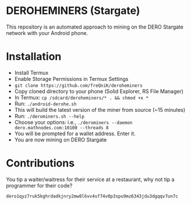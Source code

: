 # DEROHEMINERS (Stargate)
This repository is an automated approach to mining on the DERO Stargate network with your Android phone.

# Installation
* Install Termux
* Enable Storage Permissions in Termux Settings
* `git clone https://github.com/freQniK/deroheminers`
* Copy cloned directory to your phone (Solid Explorer, RS File Manager)
* In Termux: `cp /sdcard/deroheminers/* . && chmod +x *`
* Run: `./android-derohe.sh`
* This will build the latest version of the miner from source (~15 minutes)
* Run: `./derominers.sh --help`
* Choose your options: i.e., `./derominers --daemon dero.mathnodes.com:10100 --threads 8`
* You will be prompted for a wallet address. Enter it. 
* You are now mining on DERO Stargate

# Contributions
You tip a waiter/waitress for their service at a restaurant, why not tip a programmer for their code?

```shell
dero1qyz7ruk5kghrdadkjnry2mw8l6vv4sf74v0p3spu9mz6343jdu3dgqqv7un7c
```

